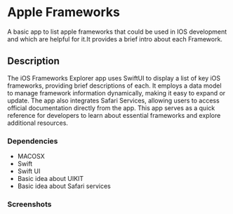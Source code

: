 # Apple Frameworks
A basic app to list apple frameworks that could be used in IOS development and which are helpful for it.It provides a brief intro about each Framework.

## Description

The iOS Frameworks Explorer app uses SwiftUI to display a list of key iOS frameworks, providing brief descriptions of each. It employs a data model to manage framework information dynamically, making it easy to expand or update. The app also integrates Safari Services, allowing users to access official documentation directly from the app. This app serves as a quick reference for developers to learn about essential frameworks and explore additional resources.

### Dependencies

* MACOSX
* Swift
* Swift UI
* Basic idea about UIKIT
* Basic idea about Safari services




### Screenshots

